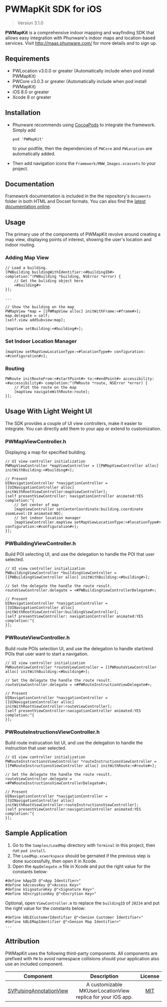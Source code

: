PWMapKit SDK for iOS
====================

> Version 3.1.0

**PWMapKit** is a comprehensive indoor mapping and wayfinding SDK that allows easy integration with Phunware's indoor maps and location-based services.  Visit http://maas.phunware.com/ for more details and to sign up.


## Requirements

- PWLocation v3.0.0 or greater (Automatically include when pod install PWMapKit)
- PWCore v3.0.3 or greater (Automatically include when pod install PWMapKit)
- iOS 8.0 or greater
- Xcode 8 or greater


## Installation

* Phunware recommends using [CocoaPods](http://www.cocoapods.org) to integrate the framework. Simply add
 
	`pod 'PWMapKit'` 

	to your podfile, then the dependencies of `PWCore` and `PWLocation` are automatically added.

* Then add navigation icons the `Framework/MNW_Images.xcassets` to your project.


## Documentation

Framework documentation is included in the the repository's `Documents` folder in both HTML and Docset formats. You can also find the [latest documentation online](http://phunware.github.io/maas-mapping-ios-sdk/).


## Usage

The primary use of the components of PWMapKit revolve around creating a map view, displaying points of interest, showing the user's location and indoor routing.


### Adding Map View

```objc
// Load a building.
[PWBuilding buildingWithIdentifier:<#buildingID#> completion:^(PWBuilding *building, NSError *error) {
	// Get the buliding object here
	<#building#>					
}];
                    
...

// Show the building on the map
PWMapView *map = [[PWMapView alloc] initWithFrame:<#frame#>];
map.delegate = self;
[self.view addSubview:map];

[mapView setBuilding:<#building#>];
```


### Set Indoor Location Manager

```objc
[mapView setMapViewLocationType:<#locationType#> configuration:<#configuration#>];
```

### Routing

```
PWRoute initRouteFrom:<#startPoint#> to:<#endPoint#> accessibility:<#accessibility#> completion:^(PWRoute *route, NSError *error) {
	// Plot the route on the map
	[mapView navigateWithRoute:route];            
}];
```

## Usage With Light Weight UI

The SDK provides a couple of UI view controllers, make it easier to integrate. You can directly add them to your app or extend to customization.


### PWMapViewController.h
Displaying a map for specified building.

```
// UI view controller initialization
PWMapViewController *mapViewController = [[PWMapViewController alloc] initWithBuilding:<#building#>];

// Present
UINavigationController *navigationController = [[UINavigationController alloc] initWithRootViewController:mapViewController];
[self presentViewController: navigationController animated:YES completion:^{
	// Set center of map 
	[mapViewController setCenterCoordinate:building.coordinate zoomLevel:19 animated:NO];
	// Set indoor location manager                                   
	[mapViewController.mapView setMapViewLocationType:<#locationType#> configuration:<#configuration#>];
}];
```

### PWBuildingViewController.h
Build POI selecting UI, and use the delegation to handle the POI that user selected.

```
// UI view controller initialization
PWBuildingViewController *buildingViewController = [[PWBuildingViewController alloc] initWithBuilding:<#building#>];

// Set the delegate the handle the route result.
routeViewController.delegate = <#PWBuildingViewControllerDelegate#>;

// Present
UINavigationController *navigationController = [[UINavigationController alloc] initWithRootViewController:buildingViewController];
[self presentViewController: navigationController animated:YES completion:^{
}];
```


### PWRouteViewController.h
Build route POIs selection UI, and use the delegation to handle start/end POIs that user want to start a navigation.

```
// UI view controller initialization
PWRouteViewController *routeViewController = [[PWRouteViewController alloc] initWithBuilding:<#building#>];

// Set the delegate the handle the route result.
routeViewController.delegate = <#PWRouteInstructionViewDelegate#>;

// Present
UINavigationController *navigationController = [[UINavigationController alloc] initWithRootViewController:routeViewController];
[self presentViewController:navigationController animated:YES completion:^{
}];
```

### PWRouteInstructionsViewController.h
Build route instrucation list UI, and use the delegation to handle the instruction that user selected.

```
// UI view controller initialization
PWRouteInstructionsViewController *routeInstructionsViewController = [[PWRouteInstructionsViewController alloc] initWithRoute:<#route#>];

// Set the delegate the handle the route result.
routeViewController.delegate = <#PWRouteInstructionsViewControllerDelegate#>;

// Present
UINavigationController *navigationController = [[UINavigationController alloc] initWithRootViewController:routeInstructionsViewController];
[self presentViewController:navigationController animated:YES completion:^{
}];
```


## Sample Application

1. Go to the `Samples/LoadMap` directory with `Terminal` in this project, then run `pod install`.
2. The `LoadMap.xcworkspace` should be gernated if the previous step is done successfully, then open it in Xcode.
3. Open the `AppDelegate.m` file in Xcode and put the right value for the constants below:

````
#define kAppID @"<App Identifier>"
#define kAccessKey @"<Access Key>"
#define kSignatureKey @"<Signature Key>"
#define kEncryptionKey @"<Encrytion Key>"
````
Optional, open `ViewController.m` to replace the `buildingID` of `20234` and put the right value for the constants below:

````
#define kBLECustomerIdentifier @"<Senion Customer Identifier>"
#define kBLEMapIdentifier @"<Senion Map Identifier>"
...
````


## Attribution

PWMapKit uses the following third-party components. All components are prefixed with `PW` to avoid namespace collisions should your application also use an included component.

| Component | Description | License |
|:---------:|:-----------:|:-------:|
|[SVPulsingAnnotationView](https://github.com/samvermette/SVPulsingAnnotationView)|A customizable MKUserLocationView replica for your iOS app.|[MIT](https://github.com/samvermette/SVPulsingAnnotationView/blob/master/LICENSE.txt)|
